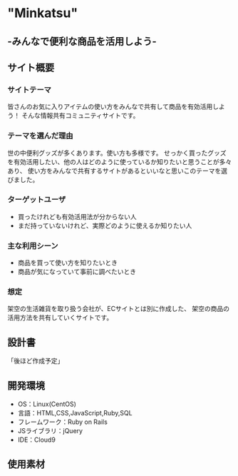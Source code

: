 
# "Minkatsu"
## -みんなで便利な商品を活用しよう-
## サイト概要
### サイトテーマ
皆さんのお気に入りアイテムの使い方をみんなで共有して商品を有効活用しよう！
そんな情報共有コミュニティサイトです。
​
### テーマを選んだ理由
世の中便利グッズが多くあります。使い方も多様です。
せっかく買ったグッズを有効活用したい、他の人はどのように使っているか知りたいと思うことが多々あり、
使い方をみんなで共有するサイトがあるといいなと思いこのテーマを選びました。

### ターゲットユーザ
- 買ったけれども有効活用法が分からない人
- まだ持っていないけれど、実際どのように使えるか知りたい人

### 主な利用シーン
- 商品を買って使い方を知りたいとき
- 商品が気になっていて事前に調べたいとき

### 想定
架空の生活雑貨を取り扱う会社が、ECサイトとは別に作成した、
架空の商品の活用方法を共有していくサイトです。
​
## 設計書
「後ほど作成予定」
​
## 開発環境
- OS：Linux(CentOS)
- 言語：HTML,CSS,JavaScript,Ruby,SQL
- フレームワーク：Ruby on Rails
- JSライブラリ：jQuery
- IDE：Cloud9
​
## 使用素材